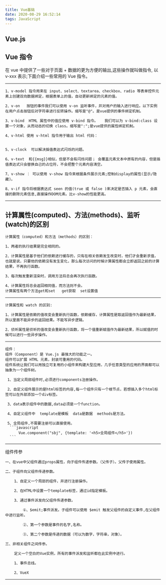 ```yaml
---
title: Vue基础
date: 2020-08-29 16:52:14
tags: JavaScript
---
```


## Vue.js

## Vue 指令

在 vue 中提供了一些对于页面 + 数据的更为方便的输出,这些操作就叫做指令, 以 v-xxx 表示;下面介绍一些常用的 Vue 指令。

---

    1、v-model 指令用来在 input、select、textarea、checkbox、radio 等表单控件元素上创建双向数据绑定，根据表单上的值，自动更新绑定的元素的值。

    2、v-on   按钮的事件我们可以使用 v-on 监听事件，并对用户的输入进行响应。以下实例在用户点击按钮后对字符串进行反转操作。缩写是"@"。是vue提供的事件绑定机制。

    3、v-bind  HTML 属性中的值应使用 v-bind 指令。   我们可以为 v-bind:class 设置一个对象，从而动态的切换 class。缩写是":";是vue提供的属性绑定机制。

    4、v-html 使用 v-html 指令用于输出 html 代码：


    5、v-clock  可以解决插值表达式闪烁的问题。

    6、v-text  和{{msg}}相似，但是不会有闪烁问题； 会覆盖元素文本中原有的内容，但是插值表达式只会替换自己的占位符，不会把整个元素内容清空。

    7、v-show ： 可以使用 v-show 指令来根据条件展示元素;控制display的属性(显示/隐藏)。

    8、v-if 指令将根据表达式 seen 的值(true 或 false )来决定是否插入 p 元素，会直接的删除元素信息,直接操作DOM元素。比v-show的性能更高。

---

## 计算属性(computed)、方法(methods)、监听(watch)的区别

    计算属性（computed）和方法（methods）的区别：

    1、两者的执行结果是完全相同的。

    2、计算属性是基于他们的依赖进行缓存的，只有在相关依赖发生改变时，他们才会重新求值，也就是说，只要他的依赖没有发生变化，那么每次访问的时候计算属性都会立即返回之前的计算结果，不再执行函数。

    3、每次触发重新渲染时，调用方法将总会再次执行函数。

    4、计算属性将总会返回相同值，而方法则不会。
    计算属性有两个方法get和set   get获取  set设置值

---

    计算属性和 watch 的区别:

    1、计算属性是依赖的值改变会重新执行函数，依赖缓存，计算属性是取返回值作为最新结果，所以里面不能异步的返回结果。不能写异步逻辑。

    2、侦听属性是侦听的值改变会重新执行函数，将一个值重新赋值作为最新结果，所以赋值的时候可以进行一些异步操作。

---

    组件：
    组件（Component）是 Vue.js 最强大的功能之一。
    组件可以扩展 HTML 元素，封装可重用的代码。
    组件系统让我们可以用独立可复用的小组件来构建大型应用，几乎任意类型的应用的界面都可以抽象为一个组件树。

     1、当定义局部组件时,必须进行components注册操作。

     2、自定义组件展示的是html标签的内容,每一个组件只有一个根节点，若想插入多个html标签可以在外部添加一个div标签。

     3、data表示组件中的数据,data必须是一个function。

     4、自定义组件中  template是模板  data是数据  methods是方法。

     5、全局组件,不需要注册可以直接使用。
      ```javascript
          Vue.component("sbj", {template: '<h5>全局组件</h5>'})
      ```

---

组件传参

    一、在vue中父组件通过props属性，向子组件传递参数。（父传子）。父传子使用属性。

    二、子组件向父组件传递参数。

        1、自定义一个局部的组件，并进行注册操作。

        2、在HTML中设置一个template标签，通过id指定模板。

        3、通过事件派发向父组件传递参数。

            ①、$emit;事件派发。子组件可以使用 $emit 触发父组件的自定义事件,在父组件中进行监听。

            ②、第一个参数是事件的名字,名称。

            ③、第二个参数是传递的数据（可以为数字，字符串，对象）。

    三、非相关组件之间传参。

        定义一个空白的Vue实例，所有的事件派发和监听都在此实例中进行。

        1、事件总线。

        2、VueX

---
